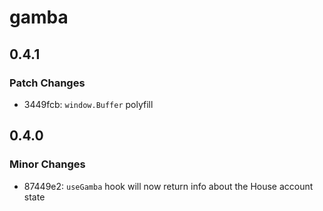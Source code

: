 # gamba

## 0.4.1

### Patch Changes

- 3449fcb: `window.Buffer` polyfill

## 0.4.0

### Minor Changes

- 87449e2: `useGamba` hook will now return info about the House account state
